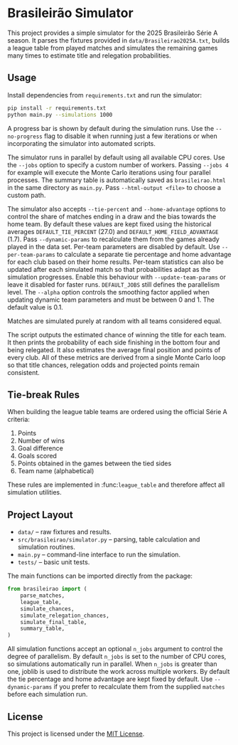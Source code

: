 # Brasileirão Simulator

This project provides a simple simulator for the 2025 Brasileirão Série A season. It parses the fixtures provided in `data/Brasileirao2025A.txt`, builds a league table from played matches and simulates the remaining games many times to estimate title and relegation probabilities.

## Usage

Install dependencies from `requirements.txt` and run the simulator:

```bash
pip install -r requirements.txt
python main.py --simulations 1000
```

A progress bar is shown by default during the simulation runs. Use the
`--no-progress` flag to disable it when running just a few iterations or when
incorporating the simulator into automated scripts.

The simulator runs in parallel by default using all available CPU cores. Use the
`--jobs` option to specify a custom number of workers. Passing `--jobs 4` for
example will execute the Monte Carlo iterations using four parallel processes.
The summary table is automatically saved as `brasileirao.html` in the same
directory as `main.py`. Pass `--html-output <file>` to choose a custom path.

The simulator also accepts `--tie-percent` and `--home-advantage` options to
control the share of matches ending in a draw and the bias towards the home
team. By default these values are kept fixed using the historical averages
`DEFAULT_TIE_PERCENT` (27.0) and `DEFAULT_HOME_FIELD_ADVANTAGE` (1.7).
Pass `--dynamic-params` to recalculate them from the games already played in
the data set. Per-team parameters are disabled by default. Use
`--per-team-params` to calculate a separate tie percentage and home advantage
for each club based on their home results. Per-team statistics can also be
updated after each simulated match so that probabilities adapt as the
simulation progresses. Enable this behaviour with `--update-team-params` or
leave it disabled for faster runs. `DEFAULT_JOBS` still defines the parallelism
level. The `--alpha` option controls the smoothing factor applied when updating
dynamic team parameters and must be between 0 and 1. The default value is 0.1.

Matches are simulated purely at random with all teams considered equal.

The script outputs the estimated chance of winning the title for each team. It then prints the probability of each side finishing in the bottom four and being relegated. It also estimates the average final position and points of every club.
All of these metrics are derived from a single Monte Carlo loop so that title chances, relegation odds and projected points remain consistent.

## Tie-break Rules

When building the league table teams are ordered using the official Série A criteria:

1. Points
2. Number of wins
3. Goal difference
4. Goals scored
5. Points obtained in the games between the tied sides
6. Team name (alphabetical)

These rules are implemented in :func:`league_table` and therefore affect all simulation utilities.

## Project Layout

- `data/` – raw fixtures and results.
- `src/brasileirao/simulator.py` – parsing, table calculation and simulation routines.
- `main.py` – command-line interface to run the simulation.
- `tests/` – basic unit tests.

The main functions can be imported directly from the package:

```python
from brasileirao import (
    parse_matches,
    league_table,
    simulate_chances,
    simulate_relegation_chances,
    simulate_final_table,
    summary_table,
)
```

All simulation functions accept an optional ``n_jobs`` argument to control the
degree of parallelism. By default ``n_jobs`` is set to the number of CPU cores,
so simulations automatically run in parallel. When ``n_jobs`` is greater than
one, joblib is used to distribute the work across multiple workers. By default
the tie percentage and home advantage are kept fixed by default. Use
``--dynamic-params`` if you prefer to recalculate them from the supplied
``matches`` before each simulation run.

## License

This project is licensed under the [MIT License](LICENSE).
